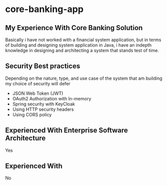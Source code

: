 # core-banking-app

## My Experience With Core Banking Solution

Basically i have not worked with a financial system application, but in terms of building
and designing system application in Java, i have an indepth knowledge in designing and architecting a system that stands test of time.


## Security Best practices 

Depending on the nature, type, and use case of the system that am building my choice of security will defer
* JSON Web Token (JWT)
* OAuth2 Authorization with In-memory
* Spring security with KeyCloak
* Using HTTP security headers
* Using CORS policy


## Experienced With Enterprise Software Architecture 
  Yes
  
## Experienced With
No
